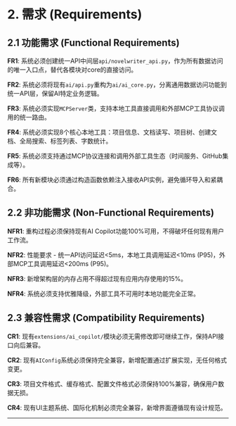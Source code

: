 # 2. 需求 (Requirements)

## 2.1 功能需求 (Functional Requirements)

**FR1**: 系统必须创建统一API中间层`api/novelwriter_api.py`，作为所有数据访问的唯一入口点，替代各模块对core的直接访问。

**FR2**: 系统必须将现有`ai/api.py`重构为`ai/ai_core.py`，分离通用数据访问功能到统一API层，保留AI特定业务逻辑。

**FR3**: 系统必须实现`MCPServer`类，支持本地工具直接调用和外部MCP工具协议调用的统一路由。

**FR4**: 系统必须实现8个核心本地工具：项目信息、文档读写、项目树、创建文档、全局搜索、标签列表、字数统计。

**FR5**: 系统必须支持通过MCP协议连接和调用外部工具生态（时间服务、GitHub集成等）。

**FR6**: 所有新模块必须通过构造函数依赖注入接收API实例，避免循环导入和紧耦合。

## 2.2 非功能需求 (Non-Functional Requirements)

**NFR1**: 重构过程必须保持现有AI Copilot功能100%可用，不得破坏任何现有用户工作流。

**NFR2**: 性能要求 - 统一API访问延迟<5ms，本地工具调用延迟<10ms (P95)，外部MCP工具调用延迟<200ms (P95)。

**NFR3**: 新增架构层的内存占用不得超过现有应用内存使用的15%。

**NFR4**: 系统必须支持优雅降级，外部工具不可用时本地功能完全正常。

## 2.3 兼容性需求 (Compatibility Requirements)

**CR1**: 现有`extensions/ai_copilot/`模块必须无需修改即可继续工作，保持API接口向后兼容。

**CR2**: 现有`AIConfig`系统必须保持完全兼容，新增配置通过扩展实现，无任何格式变更。

**CR3**: 项目文件格式、缓存格式、配置文件格式必须保持100%兼容，确保用户数据无损。

**CR4**: 现有UI主题系统、国际化机制必须完全兼容，新增界面遵循现有设计规范。

---
